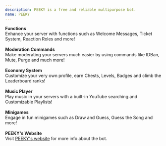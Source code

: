 ```yaml
---
description: PEEKY is a free and reliable multipurpose bot.
name: PEEKY
---
```


<b>
Functions
</b>
<br>
Enhance your server with functions such as Welcome Messages, Ticket System, Reaction Roles and more!
<br><br>
<b>
Moderation Commands
</b>
<br>
Make moderating your servers much easier by using commands like IDBan, Mute, Purge and much more!
<br><br>
<b>
Economy System
</b>
<br>
Customize your very own profile, earn Chests, Levels, Badges and climb the Leaderboard ranks!
<br><br>
<b>
Music Player
</b>
<br>
Play music in your servers with a built-in YouTube searching and Customizable Playlists!
<br><br>
<b>
Minigames
</b>
<br>
Engage in fun minigames such as Draw and Guess, Guess the Song and more!
<br><br>
<b>
PEEKY's Website
</b>
<br>
Visit <a href="https://peeky.glitch.me/" rel="noopener noreferrer">PEEKY's website</a> for more info about the bot.
